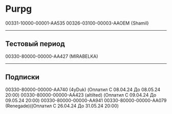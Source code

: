 # Purpg
00331-10000-00001-AA535
00326-03100-00003-AAOEM {Shamil}

-------
Тестовый период 
-------
00330-80000-00000-AA427 (MIRABELKA)


-------
Подписки
-------
00330-80000-00000-AA740 (4yDuk) (Оплатил C 08.04.24 До 08.05.24  20:00) 
00330-80000-00000-AA423 (altilted) (Оплатил C 09.04.24 До 09.05.24  20:00) 
00330-80000-00000-AA941
00330-80000-00000-AA079 (Renegade)((Оплатил C 26.04.24 До 31.05.24  20:00) 


